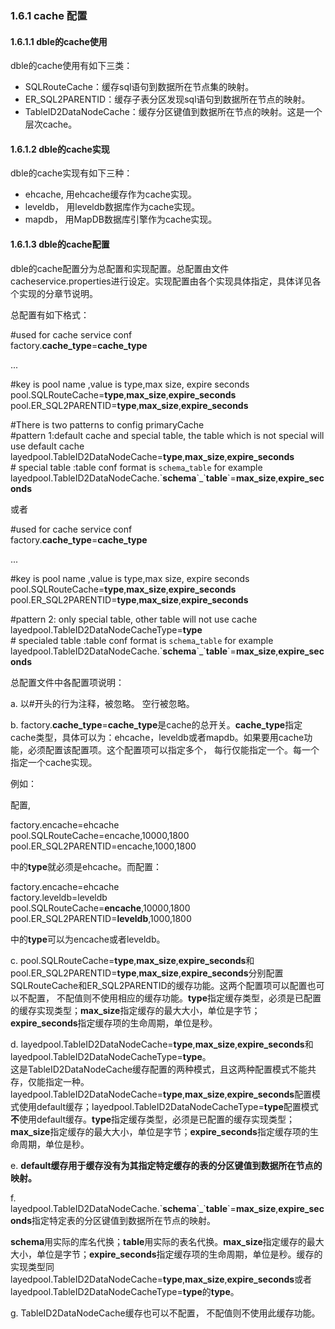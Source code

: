 ### 1.6.1 cache 配置
#### 1.6.1.1 dble的cache使用

 dble的cache使用有如下三类：

*   SQLRouteCache：缓存sql语句到数据所在节点集的映射。
*   ER_SQL2PARENTID：缓存子表分区发现sql语句到数据所在节点的映射。
*   TableID2DataNodeCache：缓存分区键值到数据所在节点的映射。这是一个层次cache。

#### 1.6.1.2 dble的cache实现

dble的cache实现有如下三种：

*   ehcache,  用ehcache缓存作为cache实现。
*   leveldb， 用leveldb数据库作为cache实现。
*   mapdb， 用MapDB数据库引擎作为cache实现。

#### 1.6.1.3 dble的cache配置

dble的cache配置分为总配置和实现配置。总配置由文件cacheservice.properties进行设定。实现配置由各个实现具体指定，具体详见各个实现的分章节说明。

总配置有如下格式：

\#used for cache service conf  
factory.**cache_type**=**cache_type**

...

\#key is pool name ,value is type,max size, expire seconds  
pool.SQLRouteCache=**type**,**max_size**,**expire_seconds**  
pool.ER_SQL2PARENTID=**type**,**max_size**,**expire_seconds**

\#There is two patterns to config primaryCache  
\#pattern 1:default cache and special table, the table which is not special will use default cache  
layedpool.TableID2DataNodeCache=**type**,**max_size**,**expire_seconds**  
\# special table :table conf format is `schema`_`table` for example  
layedpool.TableID2DataNodeCache.\`**schema**\`\_\`**table**\`=**max_size**,**expire_seconds**

或者

\#used for cache service conf  
factory.**cache_type**=**cache_type**

...

\#key is pool name ,value is type,max size, expire seconds  
pool.SQLRouteCache=**type**,**max_size**,**expire_seconds**  
pool.ER_SQL2PARENTID=**type**,**max_size**,**expire_seconds**

\#pattern 2: only special table, other table will not use cache  
layedpool.TableID2DataNodeCacheType=**type**  
\# specialed table :table conf format is `schema`_`table` for example  
layedpool.TableID2DataNodeCache.\`**schema**\`\_\`**table**\`=**max_size**,**expire_seconds**

总配置文件中各配置项说明：

a. 以#开头的行为注释，被忽略。 空行被忽略。

b. factory.**cache_type**=**cache_type**是cache的总开关。**cache_type**指定cache类型，具体可以为：ehcache，leveldb或者mapdb。如果要用cache功能，必须配置该配置项。这个配置项可以指定多个， 每行仅能指定一个。每一个指定一个cache实现。

例如：

配置,

factory.encache=ehcache  
pool.SQLRouteCache=encache,10000,1800  
pool.ER_SQL2PARENTID=encache,1000,1800

中的**type**就必须是ehcache。而配置：

factory.encache=ehcache  
factory.leveldb=leveldb  
pool.SQLRouteCache=**encache**,10000,1800  
pool.ER_SQL2PARENTID=**leveldb**,1000,1800

中的**type**可以为encache或者leveldb。

c. pool.SQLRouteCache=**type**,**max_size**,**expire_seconds**和pool.ER_SQL2PARENTID=**type**,**max_size**,**expire_seconds**分别配置SQLRouteCache和ER_SQL2PARENTID的缓存功能。这两个配置项可以配置也可以不配置， 不配值则不使用相应的缓存功能。**type**指定缓存类型，必须是已配置的缓存实现类型；**max_size**指定缓存的最大大小，单位是字节；**expire_seconds**指定缓存项的生命周期，单位是秒。

d. layedpool.TableID2DataNodeCache=**type**,**max_size**,**expire_seconds**和layedpool.TableID2DataNodeCacheType=**type**。  
这是TableID2DataNodeCache缓存配置的两种模式，且这两种配置模式不能共存，仅能指定一种。layedpool.TableID2DataNodeCache=**type**,**max_size**,**expire_seconds**配置模式使用default缓存；layedpool.TableID2DataNodeCacheType=**type**配置模式**不**使用default缓存。**type**指定缓存类型，必须是已配置的缓存实现类型；**max_size**指定缓存的最大大小，单位是字节；**expire_seconds**指定缓存项的生命周期，单位是秒。

e. **default缓存用于缓存没有为其指定特定缓存的表的分区键值到数据所在节点的映射。**

f. layedpool.TableID2DataNodeCache.\`**schema**\`\_\`**table**\`=**max_size**,**expire_seconds**指定特定表的分区键值到数据所在节点的映射。  

**schema**用实际的库名代换；**table**用实际的表名代换。**max_size**指定缓存的最大大小，单位是字节；**expire_seconds**指定缓存项的生命周期，单位是秒。缓存的实现类型同layedpool.TableID2DataNodeCache=**type**,**max_size**,**expire_seconds**或者layedpool.TableID2DataNodeCacheType=**type**的**type**。

g. TableID2DataNodeCache缓存也可以不配置， 不配值则不使用此缓存功能。

